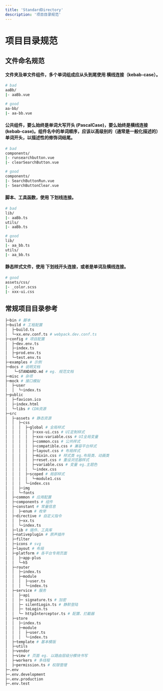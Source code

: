 ```yaml
---
title: 'StandardDirectory'
description: '项目目录规范'
---
```



# 项目目录规范




## 文件命名规范


#### 文件夹及单文件组件，多个单词组成应从头到尾使用 **横线连接（kebab-case）**。

```bash
# bad
aaBb/
|- aaBb.vue

# good
aa-bb/
|- aa-bb.vue
```


#### 公共组件，要么始终是**单词大写开头 (PascalCase)**，要么始终是**横线连接 (kebab-case)**。组件名中的单词顺序，应该以**高级别的（通常是一般化描述的）**单词开头，以**描述性的修饰词**结尾。

```bash
# bad
components/
|- runsearchbutton.vue
|- clearSearchButton.vue

# good
components/
|- SearchButtonRun.vue
|- SearchButtonClear.vue
```


#### 脚本、工具函数，使用 **下划线连接**。

```bash
# bad
lib/
|- aaBb.ts
utils/
|- aaBb.ts

# good
lib/
|- aa_bb.ts
utils/
|- aa_bb.ts
```

#### 静态样式文件，使用 **下划线开头连接**，或者是**单词及横线连接**。

```bash
# good
assets/css/
|- _color.scss
|- xxx-ui.css
```




## 常规项目目录参考
<!-- A B C D E F G H I J K L M N O P Q R S T U V W X Y Z  -->
```bash
├─bin # 脚本
├─build # 工程配置
│  ├─build.ts
│  └─xx.env.conf.ts # webpack.dev.conf.ts
├─config # 项目配置
│  ├─dev.env.ts
│  ├─index.ts
│  ├─prod.env.ts
│  └─test.env.ts
├─examples # 示例
├─docs # 说明文档
│   └─STANDARD.md # eg. 规范文档
├─misc # 杂项
├─mock # 接口模拟
│  ├─user
│  │  └─index.ts
├─public
│  ├─favicon.ico
│  ├─index.html
│  └─libs # CDN资源
├─src
│  ├─assets # 静态资源
│  │  ├─css
│  │  │  ├─global # 全局样式
│  │  │  │  ├─xxx-ui.css # UI定制样式
│  │  │  │  ├─xxx-variable.css # UI全局变量
│  │  │  │  ├─common.css # 公共样式
│  │  │  │  ├─compatible.css # 兼容平台样式
│  │  │  │  ├─layout.css # 布局样式
│  │  │  │  ├─mixin.css # 样式类 eg.布局类、动画类
│  │  │  │  ├─reset.css # 重设浏览器样式
│  │  │  │  ├─variable.css # 变量 eg.主题色
│  │  │  │  └─index.css 
│  │  │  ├─scoped # 局部样式
│  │  │  │  └─module1.css
│  │  │  └─index.css
│  │  ├─img
│  │  └─fonts
│  ├─common # 应用配置
│  ├─components # 组件
│  ├─constant # 常量信息
│  │  ├─enum # 枚举
│  ├─directive # 自定义指令
│  │  ├─xx.ts
│  │  └─index.ts
│  ├─lib # 插件、工具库
│  ├─nativeplugin # 原声插件
│  ├─filter
│  ├─icons # svg
│  ├─layout # 布局
│  ├─platform # 各平台专用页面
│  │  ├─app-plus
│  │  └─h5
│  ├─router
│  │  ├─index.ts
│  │  ├─module
│  │  │  ├─user.ts
│  │  │  └─index.ts
│  ├─service # 服务
│  │  ├─api
│  │  ├─ signature.ts # 加密
│  │  ├─ silentLogin.ts # 静默登陆
│  │  ├─ toLogin.ts
│  │  └─ httpInterceptor.ts # 配置、拦截器
│  ├─store
│  │  ├─index.ts
│  │  ├─module
│  │  │  ├─user.ts
│  │  │  └─index.ts
│  ├─template # 基本模版
│  ├─utils
│  ├─vendor
│  ├─view # 页面 eg. 以路由层级分模块书写
│  ├─workers # 多线程
│  ├─permission.ts # 权限管理
├─.env
├─.env.development
├─.env.production
├─.env.test
```
